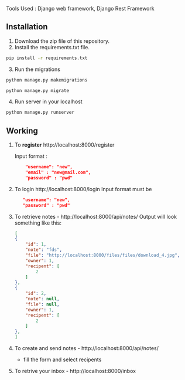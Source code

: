 Tools Used : Django web framework, Django Rest Framework

## Installation
1. Download the zip file of this repository.
2. Install the requirements.txt file.
  ```bash
  pip install -r requirements.txt
  ```
3. Run the migrations
  ```bash
  python manage.py makemigrations 
  ```    
  ```bash
  python manage.py migrate
  ```
4. Run server in your localhost
  ```bash
  python manage.py runserver
   ```


## Working
1. To **register** http://localhost:8000/register

    Input format :
    ```json
        "username": "new",
        "email" : "new@mail.com",
        "password" : "pwd"
    ```

2. To login http://localhost:8000/login
      Input format must be
     ``` json
        "username": "new",
        "password" : "pwd"
    ```
3. To retrieve notes - http://localhost:8000/api/notes/
    Output will look something like this:
    ```json
    [
    {
        "id": 1,
        "note": "fds",
        "file": "http://localhost:8000/files/files/download_4.jpg",
        "owner": 1,
        "recipent": [
            2
        ]
    },
    {
        "id": 2,
        "note": null,
        "file": null,
        "owner": 1,
        "recipent": [
            2
        ]
    },
    ]
    ```

4. To create and send notes - http://localhost:8000/api/notes/
    - fill the form and select recipents
    
5. To retrive your inbox - http://localhost:8000/inbox